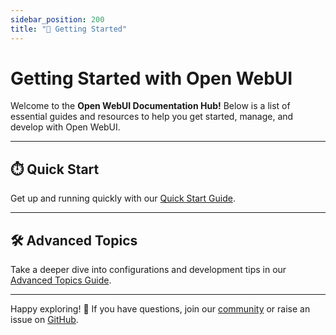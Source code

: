 ```yaml
---
sidebar_position: 200
title: "🚀 Getting Started"
---
```


# Getting Started with Open WebUI

Welcome to the **Open WebUI Documentation Hub!** Below is a list of essential guides and resources to help you get started, manage, and develop with Open WebUI.

---

## ⏱️ Quick Start  

Get up and running quickly with our [Quick Start Guide](./quick-start).

---

## 🛠️ Advanced Topics  

Take a deeper dive into configurations and development tips in our [Advanced Topics Guide](./advanced-topics).

---

Happy exploring! 🎉 If you have questions, join our [community](https://discord.gg/5rJgQTnV4s) or raise an issue on [GitHub](https://github.com/open-webui/open-webui).
